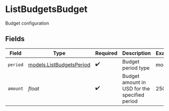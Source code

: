 # ListBudgetsBudget

Budget configuration


## Fields

| Field                                                      | Type                                                       | Required                                                   | Description                                                | Example                                                    |
| ---------------------------------------------------------- | ---------------------------------------------------------- | ---------------------------------------------------------- | ---------------------------------------------------------- | ---------------------------------------------------------- |
| `period`                                                   | [models.ListBudgetsPeriod](../models/listbudgetsperiod.md) | :heavy_check_mark:                                         | Budget period type                                         | monthly                                                    |
| `amount`                                                   | *float*                                                    | :heavy_check_mark:                                         | Budget amount in USD for the specified period              | 250                                                        |